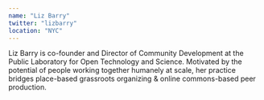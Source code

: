 ```yaml
---
name: "Liz Barry"
twitter: "lizbarry"
location: "NYC"
---
```


Liz Barry is co-founder and Director of Community Development at the Public Laboratory for Open Technology and Science. Motivated by the potential of people working together humanely at scale, her practice bridges place-based grassroots organizing & online commons-based peer production.

